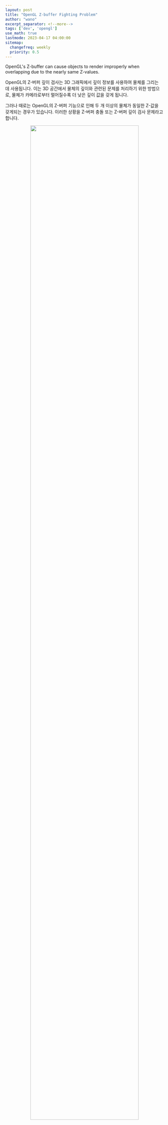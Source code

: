 ```yaml
---
layout: post
title: "OpenGL Z-buffer Fighting Problem"
author: "wano"
excerpt_separator: <!--more-->
tags: ['dev', 'opengl']
use_math: true
lastmode: 2023-04-17 04:00:00
sitemap:
  changefreq: weekly
  priority: 0.5
---
```


OpenGL's Z-buffer can cause objects to render improperly when overlapping due to the nearly same Z-values.<!--more-->

OpenGL의 Z-버퍼 깊이 검사는 3D 그래픽에서 깊이 정보를 사용하여 물체를 그리는 데 사용됩니다. 이는 3D 공간에서 물체의 깊이와 관련된 문제를 처리하기 위한 방법으로, 물체가 카메라로부터 멀어질수록 더 낮은 깊이 값을 갖게 됩니다.

그러나 때로는 OpenGL의 Z-버퍼 기능으로 인해 두 개 이상의 물체가 동일한 Z-값을 갖게되는 경우가 있습니다. 이러한 상황을 Z-버퍼 충돌 또는 Z-버퍼 깊이 검사 문제라고 합니다.

<center><figure><img src="https://cgvfxmath.github.io/assets/img/opengl_zbuffer_fighting.jpg" width="90%"></figure></center>
<br>

이 문제는 두 개 이상의 물체가 서로 겹치거나 서로 매우 가깝게 위치할 때 발생합니다. 이러한 경우 물체의 깊이를 결정하는 Z-버퍼 값이 불분명해지며, 결과적으로 물체가 제대로 그려지지 않을 수 있습니다.

이 문제를 해결하는 방법 중 하나는 Z-버퍼 해상도를 더 높게 설정하거나, 또는 물체가 서로 겹치지 않도록 적절한 위치와 크기를 조정하는 것입니다. 또는 정밀도가 중요한 경우, 다른 알고리즘을 사용하여 깊이 값을 계산하는 것이 더 적합할 수 있습니다.

정리하면 이에 대한 해결책은 다음과 같습니다.

방법 1) 눈에 크게 안 띌 정도로 조금 떨어지게 만듭니다.

방법 2) zNear와 zFar 값이 차이를 줄입니다.

방법 3) 24비트 또는 32비트 정밀도의 depth buffer를 사용한다. (기본값: 16비트) 단, 이 방법은 그래픽 카드가 지원할 때 가능합니다.